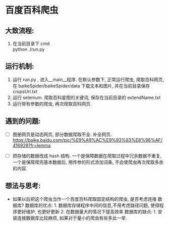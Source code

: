 # 百度百科爬虫

## 大致流程:
1. 在当前目录下 cmd    
python ./run.py

## 运行机制:
1. 运行 run.py , 进入__main__程序. 
    在默认参数下, 正常运行爬虫, 爬取百科网页, 在 baikeSpider/baikeSpider/data 下载文本和图片, 并在当前目录保存 cropsUrl.txt  
2. 运行 selenium. 爬取百科星图的关键词, 保存在当前目录的 extendName.txt  
3. 运行带有参数的爬虫, 再次爬取百科网页.


## 遇到的问题:
- [ ] 图册网页是动态网页, 部分数据爬取不全. 补全网页.
https://baike.baidu.com/pic/%E9%A9%AC%E9%93%83%E8%96%AF/416928?fr=lemma
- [ ] 把存储的数据改成 hash 结构. 一个是保障数据在爬取过程中冗余数据不重复, 一个是保障爬完基本数据后, 用传参的形式添加词条, 不会使爬虫再次爬取多余的内容.


## 想法与思考:
- 如果以后把这个爬虫当作一个百度百科爬取固定结构的爬虫, 是否考虑连接 数据库?
    数据库的优点:
        1. 数据库存储程序中间的信息,不用考虑路径问题, 使得程序更好维护, 也更好更新
        2. 在数据量大的情况下提高效率
    数据库的缺点:
        1. 安装连接数据库比较麻烦, 如果对于量小的爬虫有些多此一举.

